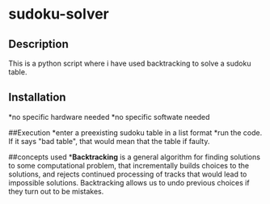 # sudoku-solver

## Description
This is a python script where i have used backtracking to solve a sudoku table.

## Installation
*no specific hardware needed
*no specific softwate needed

##Execution
*enter a preexisting sudoku table in a list format
*run the code. If it says "bad table", that would mean that the table if faulty.

##concepts used
***Backtracking** is a general algorithm for finding solutions to some computational problem, that incrementally builds choices to the solutions, and rejects continued processing of tracks that would lead to impossible solutions. Backtracking allows us to undo previous choices if  they turn out to be mistakes.
